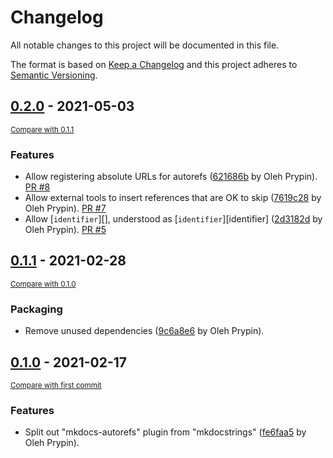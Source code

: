 # Changelog
All notable changes to this project will be documented in this file.

The format is based on [Keep a Changelog](http://keepachangelog.com/en/1.0.0/)
and this project adheres to [Semantic Versioning](http://semver.org/spec/v2.0.0.html).

<!-- insertion marker -->
## [0.2.0](https://github.com/mkdocstrings/autorefs/releases/tag/0.2.0) - 2021-05-03

<small>[Compare with 0.1.1](https://github.com/mkdocstrings/autorefs/compare/0.1.1...0.2.0)</small>

### Features
- Allow registering absolute URLs for autorefs ([621686b](https://github.com/mkdocstrings/autorefs/commit/621686b4b36b8d24df80035095700f6a4f96567c) by Oleh Prypin). [PR #8](https://github.com/mkdocstrings/autorefs/pull/8)
- Allow external tools to insert references that are OK to skip ([7619c28](https://github.com/mkdocstrings/autorefs/commit/7619c2835a63b54b1f5e9e11c5f320c04e3579ac) by Oleh Prypin). [PR #7](https://github.com/mkdocstrings/autorefs/pull/7)
- Allow [`identifier`][], understood as [`identifier`][identifier] ([2d3182d](https://github.com/mkdocstrings/autorefs/commit/2d3182db54dc33e75914e9c509bbf849842eb70a) by Oleh Prypin). [PR #5](https://github.com/mkdocstrings/autorefs/pull/5)


## [0.1.1](https://github.com/mkdocstrings/autorefs/releases/tag/0.1.1) - 2021-02-28

<small>[Compare with 0.1.0](https://github.com/mkdocstrings/autorefs/compare/0.1.0...0.1.1)</small>

### Packaging

- Remove unused dependencies ([9c6a8e6](https://github.com/mkdocstrings/autorefs/commit/9c6a8e610f52d471fefa02baa4aef2773bdb59c0) by Oleh Prypin).


## [0.1.0](https://github.com/mkdocstrings/autorefs/releases/tag/0.1.0) - 2021-02-17

<small>[Compare with first commit](https://github.com/mkdocstrings/autorefs/compare/fe6faa5d5a7a901605ec8ab98df09dc95067f6a8...0.1.0)</small>

### Features
- Split out "mkdocs-autorefs" plugin from "mkdocstrings" ([fe6faa5](https://github.com/mkdocstrings/autorefs/commit/fe6faa5d5a7a901605ec8ab98df09dc95067f6a8) by Oleh Prypin).
